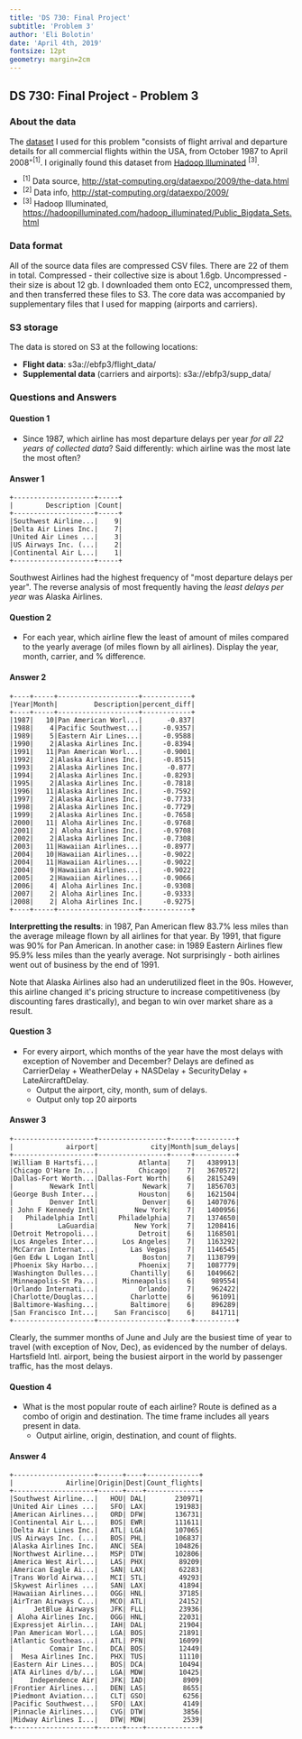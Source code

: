 ```yaml
---
title: 'DS 730: Final Project'
subtitle: 'Problem 3'
author: 'Eli Bolotin'
date: 'April 4th, 2019'
fontsize: 12pt
geometry: margin=2cm
---
```

## DS 730: Final Project - Problem 3

### About the data

The [dataset](http://stat-computing.org/dataexpo/2009/the-data.html) I used for this problem "consists of flight arrival and departure details for all commercial flights within the USA, from October 1987 to April 2008"<sup>[1]</sup>. I originally found this dataset from [Hadoop Illuminated](https://hadoopilluminated.com/hadoop_illuminated/Public_Bigdata_Sets.html) <sup>[3]</sup>.

- <sup>[1]</sup> Data source, http://stat-computing.org/dataexpo/2009/the-data.html
- <sup>[2]</sup> Data info, http://stat-computing.org/dataexpo/2009/
- <sup>[3]</sup> Hadoop Illuminated, https://hadoopilluminated.com/hadoop_illuminated/Public_Bigdata_Sets.html

### Data format

All of the source data files are compressed CSV files. There are 22 of them in total. Compressed - their collective size is about 1.6gb. Uncompressed - their size is about 12 gb. I downloaded them onto EC2, uncompressed them, and then transferred these files to S3. The core data was accompanied by supplementary files that I used for mapping (airports and carriers). 

### S3 storage

The data is stored on S3 at the following locations:

* **Flight data**: s3a://ebfp3/flight_data/
* **Supplemental data** (carriers and airports): s3a://ebfp3/supp_data/

### Questions and Answers

#### Question 1
* Since 1987, which airline has most departure delays per year *for all 22 years of collected data*? Said differently: which airline was the most late the most often?

#### Answer 1

```
+--------------------+-----+
|        Description |Count|
+--------------------+-----+
|Southwest Airline...|    9|
|Delta Air Lines Inc.|    7|
|United Air Lines ...|    3|
|US Airways Inc. (...|    2|
|Continental Air L...|    1|
+--------------------+-----+
```

Southwest Airlines had the highest frequency of "most departure delays per year". The reverse analysis of most frequently having the *least delays per year* was Alaska Airlines.

#### Question 2 
* For each year, which airline flew the least of amount of miles compared to the yearly average (of miles flown by all airlines). Display the year, month, carrier, and % difference.

#### Answer 2

```
+----+-----+--------------------+------------+
|Year|Month|         Description|percent_diff|
+----+-----+--------------------+------------+
|1987|   10|Pan American Worl...|      -0.837|
|1988|    4|Pacific Southwest...|     -0.9357|
|1989|    5|Eastern Air Lines...|     -0.9588|
|1990|    2|Alaska Airlines Inc.|     -0.8394|
|1991|   11|Pan American Worl...|     -0.9001|
|1992|    2|Alaska Airlines Inc.|     -0.8515|
|1993|    2|Alaska Airlines Inc.|      -0.877|
|1994|    2|Alaska Airlines Inc.|     -0.8293|
|1995|    2|Alaska Airlines Inc.|     -0.7818|
|1996|   11|Alaska Airlines Inc.|     -0.7592|
|1997|    2|Alaska Airlines Inc.|     -0.7733|
|1998|    2|Alaska Airlines Inc.|     -0.7729|
|1999|    2|Alaska Airlines Inc.|     -0.7658|
|2000|   11| Aloha Airlines Inc.|     -0.9768|
|2001|    2| Aloha Airlines Inc.|     -0.9708|
|2002|    2|Alaska Airlines Inc.|     -0.7308|
|2003|   11|Hawaiian Airlines...|     -0.8977|
|2004|   10|Hawaiian Airlines...|     -0.9022|
|2004|   11|Hawaiian Airlines...|     -0.9022|
|2004|    9|Hawaiian Airlines...|     -0.9022|
|2005|    2|Hawaiian Airlines...|     -0.9066|
|2006|    4| Aloha Airlines Inc.|     -0.9308|
|2007|    2| Aloha Airlines Inc.|     -0.9333|
|2008|    2| Aloha Airlines Inc.|     -0.9275|
+----+-----+--------------------+------------+
```

**Interpretting the results**: in 1987, Pan American flew 83.7% less miles than the average mileage flown by all airlines for that year. By 1991, that figure was 90% for Pan American. In another case: in 1989 Eastern Airlines flew 95.9% less miles than the yearly average. Not surprisingly - both airlines went out of business by the end of 1991. 

Note that Alaska Airlines also had an underutilized fleet in the 90s. However, this airline changed it's pricing structure to increase competitiveness (by discounting fares drastically), and began to win over market share as a result. 

#### Question 3
* For every airport, which months of the year have the most delays with exception of November and December? Delays are defined as CarrierDelay + WeatherDelay + NASDelay + SecurityDelay + LateAircraftDelay.
    * Output the airport, city, month, sum of delays. 
    * Output only top 20 airports

#### Answer 3

```
+--------------------+-----------------+-----+----------+
|             airport|             city|Month|sum_delays|
+--------------------+-----------------+-----+----------+
|William B Hartsfi...|          Atlanta|    7|   4389913|
|Chicago O'Hare In...|          Chicago|    7|   3670572|
|Dallas-Fort Worth...|Dallas-Fort Worth|    6|   2815249|
|         Newark Intl|           Newark|    7|   1856703|
|George Bush Inter...|          Houston|    6|   1621504|
|         Denver Intl|           Denver|    6|   1407076|
| John F Kennedy Intl|         New York|    7|   1400956|
|   Philadelphia Intl|     Philadelphia|    7|   1374650|
|           LaGuardia|         New York|    7|   1208416|
|Detroit Metropoli...|          Detroit|    6|   1168501|
|Los Angeles Inter...|      Los Angeles|    7|   1163292|
|McCarran Internat...|        Las Vegas|    7|   1146545|
|Gen Edw L Logan Intl|           Boston|    7|   1138799|
|Phoenix Sky Harbo...|          Phoenix|    7|   1087779|
|Washington Dulles...|        Chantilly|    6|   1049662|
|Minneapolis-St Pa...|      Minneapolis|    6|    989554|
|Orlando Internati...|          Orlando|    7|    962422|
|Charlotte/Douglas...|        Charlotte|    6|    961091|
|Baltimore-Washing...|        Baltimore|    6|    896289|
|San Francisco Int...|    San Francisco|    6|    841711|
+--------------------+-----------------+-----+----------+
```

Clearly, the summer months of June and July are the busiest time of year to travel (with exception of Nov, Dec), as evidenced by the number of delays. Hartsfield Intl. airport, being the busiest airport in the world by passenger traffic, has the most delays.

#### Question 4
* What is the most popular route of each airline? Route is defined as a combo of origin and destination. The time frame includes all years present in data. 
	* Output airline, origin, destination, and count of flights.

#### Answer 4

```
+--------------------+------+----+-------------+
|             Airline|Origin|Dest|Count_flights|
+--------------------+------+----+-------------+
|Southwest Airline...|   HOU| DAL|       230971|
|United Air Lines ...|   SFO| LAX|       191983|
|American Airlines...|   ORD| DFW|       136731|
|Continental Air L...|   BOS| EWR|       111611|
|Delta Air Lines Inc.|   ATL| LGA|       107065|
|US Airways Inc. (...|   BOS| PHL|       106837|
|Alaska Airlines Inc.|   ANC| SEA|       104826|
|Northwest Airline...|   MSP| DTW|       102806|
|America West Airl...|   LAS| PHX|        89209|
|American Eagle Ai...|   SAN| LAX|        62283|
|Trans World Airwa...|   MCI| STL|        49293|
|Skywest Airlines ...|   SAN| LAX|        41894|
|Hawaiian Airlines...|   OGG| HNL|        37185|
|AirTran Airways C...|   MCO| ATL|        24152|
|     JetBlue Airways|   JFK| FLL|        23936|
| Aloha Airlines Inc.|   OGG| HNL|        22031|
|Expressjet Airlin...|   IAH| DAL|        21904|
|Pan American Worl...|   LGA| BOS|        21891|
|Atlantic Southeas...|   ATL| PFN|        16099|
|         Comair Inc.|   DCA| BOS|        12449|
|  Mesa Airlines Inc.|   PHX| TUS|        11110|
|Eastern Air Lines...|   BOS| DCA|        10494|
|ATA Airlines d/b/...|   LGA| MDW|        10425|
|    Independence Air|   JFK| IAD|         8909|
|Frontier Airlines...|   DEN| LAS|         8655|
|Piedmont Aviation...|   CLT| GSO|         6256|
|Pacific Southwest...|   SFO| LAX|         4149|
|Pinnacle Airlines...|   CVG| DTW|         3856|
|Midway Airlines I...|   DTW| MDW|         2539|
+--------------------+------+----+-------------+
```